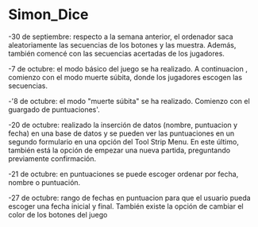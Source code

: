 # Simon_Dice
-30 de septiembre: respecto a la semana anterior, el ordenador saca aleatoriamente las secuencias de los botones y las muestra. Además, también  comencé con las secuencias acertadas de los jugadores.

-7 de octubre: el modo básico del juego se ha realizado. A continuacion , comienzo con el modo muerte súbita, donde los jugadores escogen las secuencias.

-'8 de octubre: el modo  "muerte súbita" se ha realizado.  Comienzo con  el guargado de puntuaciones'.

-20 de octubre: realizado la inserción de datos (nombre, puntuacion y fecha) en una base de datos y se pueden ver las puntuaciones en un segundo formulario en una opción del Tool Strip Menu. En este último, también está la opción de empezar una nueva partida, preguntando previamente confirmación.

-21 de octubre: en puntuaciones se puede escoger ordenar por fecha, nombre o puntuación. 

-27 de octubre: rango de fechas en puntuacion para que el usuario pueda escoger una fecha inicial y final. También existe la opción de cambiar el color de los botones del juego
